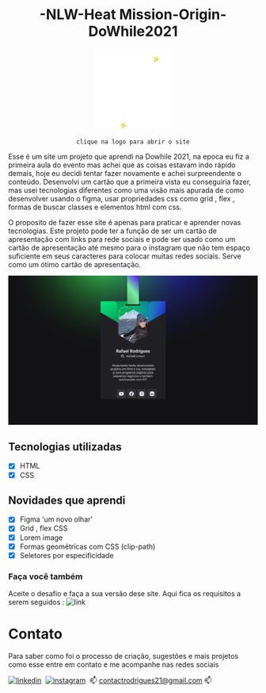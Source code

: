 <div align="center">
  
# -NLW-Heat Mission-Origin-DoWhile2021

[![rocketseat](https://github.com/RafaelContact/-NLW-Heat---Mission-Origin-DoWhile2021/blob/master/images/build%20(1).svg)](https://rafinha-dev.github.io/-NLW-Heat---Mission-Origin-DoWhile2021/)
  
`clique na logo para abrir o site`  
  
</div>

Esse é um site um projeto que aprendi na Dowhile 2021, na epoca eu fiz a primeira aula do evento mas achei que as coisas estavam indo rápido demais, hoje eu decidi tentar fazer novamente e achei surpreendente o conteúdo. 
Desenvolvi um cartão que a primeira vista eu conseguiria fazer, mas usei tecnologias diferentes como uma visão mais apurada de como desenvolver usando o figma, usar propriedades css como grid , flex , formas de buscar classes e elementos html com css.


O proposito de fazer esse site é apenas para praticar e aprender novas tecnologias. 
Este projeto pode ter a função de ser um cartão de apresentação com links para rede sociais e pode ser usado como um cartão de apresentação até mesmo para o instagram que não tem espaço suficiente em seus caracteres para colocar muitas redes sociais.
Serve como um ótimo cartão de apresentação.

![site](https://github.com/RafaelContact/-NLW-Heat---Mission-Origin-DoWhile2021/blob/master/images/crachadesktop.png)

## Tecnologias utilizadas
- [x] HTML
- [x] CSS

## Novidades que aprendi
- [x] Figma 'um novo olhar'
- [x] Grid , flex CSS
- [x] Lorem image
- [x] Formas geométricas com CSS (clip-path)
- [x] Seletores por especificidade

### Faça você também 

Aceite o desafio e faça a sua versão dese site. Aqui fica os requisitos a serem seguidos : ![link](https://app.rocketseat.com.br/node/mission-origin-heat/lesson/stage-1)

# Contato 
Para saber como foi o processo de criação, sugestões e mais projetos como esse entre em contato e me acompanhe nas redes sociais

[![linkedin](https://img.shields.io/badge/LinkedIn-0077B5?style=for-the-badge&logo=linkedin&logoColor=white)](https://www.linkedin.com/in/rafael-rodrigues-1b2981129/)&nbsp;
[![instagram](https://img.shields.io/badge/Instagram-E4405F?style=for-the-badge&logo=instagram&logoColor=white)](https://www.instagram.com/rafinhadev/)&nbsp; 📫
[contactrodrigues21@gmail.com](mailto:contactrodrigues21@gmail.com) 📫
